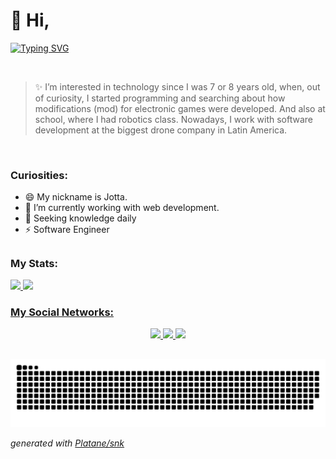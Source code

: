 # 👋 Hi,

[![Typing SVG](https://readme-typing-svg.demolab.com?font=Hubot+Sans&weight=900&size=60&pause=1000&color=FFF&center=true&width=1000&height=100&lines=My+name+is...;Jo%C3%A3o+Guilherme+Bortoletto)](https://git.io/typing-svg)

<br/>

> ✨  I’m interested in technology since I was 7 or 8 years old, when, out of curiosity, I started programming and searching about how modifications (mod) for electronic games were developed. And also at school, where I had robotics class. Nowadays, I work with software development at the biggest drone company in Latin America.

<br/>

### Curiosities:

- 😄 My nickname is Jotta.
- 🔭 I’m currently working with web development.
- 🌱 Seeking knowledge daily
- ⚡ Software Engineer

##

### My Stats: 

<div>
    <a href="https://github.com/bortolettojoaog">  
    <img height="180em" src="https://github-readme-stats.vercel.app/api?username=bortolettojoaog&show_icons=true&theme=dark" />
    <img height="180em" src="https://github-readme-stats.vercel.app/api/top-langs/?username=bortolettojoaog&langs_count=16&theme=dark&layout=compact" />
</div>    
    
### My Social Networks:
    
<div align="center">
    <a href="https://www.instagram.com/bortoletto.joaog/" target="_blank">
        <img src="https://img.shields.io/badge/-Instagram-%23E4405F?style=for-the-badge&logo=instagram&logoColor=white" />
    </a>
    <a href="https://g.dev/bortolettojoaog" target="_blank">
        <img src="https://img.shields.io/badge/GDev-D14836?style=for-the-badge&logo=gmail&logoColor=white" />
    </a>
    <a href="https://www.linkedin.com/in/bortolettojoaog/" target="_blank">
        <img src="https://img.shields.io/badge/LinkedIn-0077B5?style=for-the-badge&logo=linkedin&logoColor=white" />
    </a>
</div>
    
##   
    
<picture>
  <source media="(prefers-color-scheme: dark)" srcset="https://raw.githubusercontent.com/platane/platane/output/github-contribution-grid-snake-dark.svg">
  <source media="(prefers-color-scheme: light)" srcset="https://raw.githubusercontent.com/platane/platane/output/github-contribution-grid-snake.svg">
  <img alt="github contribution grid snake animation" src="https://raw.githubusercontent.com/platane/platane/output/github-contribution-grid-snake.svg">
</picture>

_generated with [Platane/snk](https://github.com/Platane/snk)_
